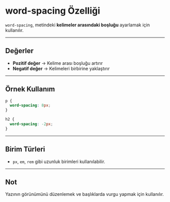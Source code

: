 # word-spacing Özelliği

`word-spacing`, metindeki **kelimeler arasındaki boşluğu** ayarlamak için kullanılır.

---

## Değerler

- **Pozitif değer** → Kelime arası boşluğu artırır  
- **Negatif değer** → Kelimeleri birbirine yaklaştırır

---

## Örnek Kullanım

```css
p {
  word-spacing: 8px;
}

h2 {
  word-spacing: -2px;
}
```

---

## Birim Türleri

- `px`, `em`, `rem` gibi uzunluk birimleri kullanılabilir.

---

## Not

Yazının görünümünü düzenlemek ve başlıklarda vurgu yapmak için kullanılır.
